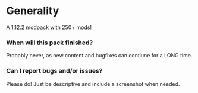 # Generality
A 1.12.2 modpack with 250+ mods!

### When will this pack finished?
Probably never, as new content and bugfixes can contiune for a LONG time.

### Can I report bugs and/or issues?
Please do!  Just be descriptive and include a screenshot when needed.
